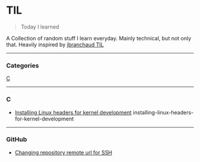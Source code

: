 # TIL

> Today I learned

A Collection of random stuff I learn everyday. Mainly technical, but not only that. Heavily inspired by [jbranchaud TIL](https://github.com/jbranchaud/til)

---

### Categories

[C](#c)

---

### C
- [Installing Linux headers for kernel development](c/installing-linux-headers-for-kernel-development.md)
installing-linux-headers-for-kernel-development

---

### GitHub
- [Changing repository remote url for SSH](github/changing-repository-remote-url-for-ssh.md)
